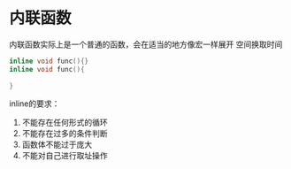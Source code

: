 # 内联函数

内联函数实际上是一个普通的函数，会在适当的地方像宏一样展开 空间换取时间

```c++
inline void func(){}
inline void func(){
  
}
```

inline的要求：

1. 不能存在任何形式的循环
2. 不能存在过多的条件判断
3. 函数体不能过于庞大
4. 不能对自己进行取址操作